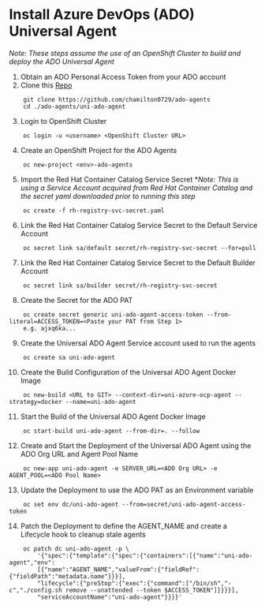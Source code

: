 # Install Azure DevOps (ADO) Universal Agent
_Note: These steps assume the use of an OpenShift Cluster to build and deploy the ADO Universal Agent_

1. Obtain an ADO Personal Access Token from your ADO account
2. Clone this [Repo](https://github.com/chamilton0729/ado-agents)
```
	git clone https://github.com/chamilton0729/ado-agents
	cd ./ado-agents/uni-ado-agent
```
3. Login to OpenShift Cluster
```
	oc login -u <username> <OpenShift Cluster URL>
```
4. Create an OpenShift Project for the ADO Agents
```
	oc new-project <env>-ado-agents
```
5. Import the Red Hat Container Catalog Service Secret
*_Note:  This is using a Service Account acquired from Red Hat Container Catalog and the secret yaml downloaded prior to running this step_
```
	oc create -f rh-registry-svc-secret.yaml
```
6. Link the Red Hat Container Catalog Service Secret to the Default Service Account
```
	oc secret link sa/default secret/rh-registry-svc-secret --for=pull
```
7. Link the Red Hat Container Catalog Service Secret to the Default Builder Account 
```
	oc secret link sa/builder secret/rh-registry-svc-secret
```
8. Create the Secret for the ADO PAT 
```
	oc create secret generic uni-ado-agent-access-token --from-literal=ACCESS_TOKEN=<Paste your PAT from Step 1>
	e.g. ajxq6ka...
```
9. Create the Universal ADO Agent Service account used to run the agents
```
	oc create sa uni-ado-agent
```
10. Create the Build Configuration of the Universal ADO Agent Docker Image
```
	oc new-build <URL to GIT> --context-dir=uni-azure-ocp-agent --strategy=docker --name=uni-ado-agent
```
11. Start the Build of the Universal ADO Agent Docker Image
```
	oc start-build uni-ado-agent --from-dir=. --follow
```
12. Create and Start the Deployment of the Universal ADO Agent using the ADO Org URL and Agent Pool Name
```
	oc new-app uni-ado-agent -e SERVER_URL=<ADO Org URL> -e AGENT_POOL=<ADO Pool Name>
```
13. Update the Deployment to use the ADO PAT as an Environment variable
```
	oc set env dc/uni-ado-agent --from=secret/uni-ado-agent-access-token
```
14. Patch the Deployment to define the AGENT_NAME and create a Lifecycle hook to cleanup stale agents
```
	oc patch dc uni-ado-agent -p \
    	'{"spec":{"template":{"spec":{"containers":[{"name":"uni-ado-agent","env":
    	[{"name":"AGENT_NAME","valueFrom":{"fieldRef":{"fieldPath":"metadata.name"}}}],
    	"lifecycle":{"preStop":{"exec":{"command":["/bin/sh","-c","./config.sh remove --unattended --token $ACCESS_TOKEN"]}}}}],
    	"serviceAccountName":"uni-ado-agent"}}}}'
```

